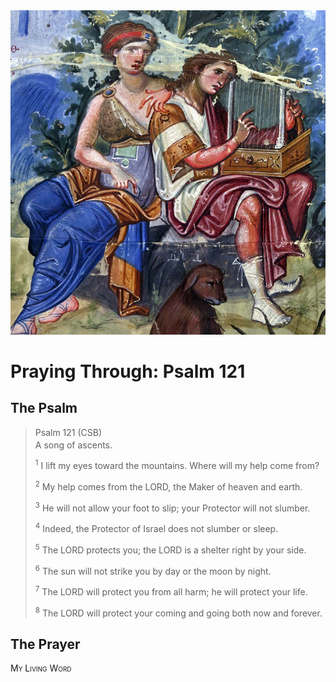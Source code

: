 <img class="intro-right" src="art-paris-psalter.jpg">

<style>
  li {list-style-type: none;}
  p + ul {
    margin-top: -18px;
}
</style>

# Praying Through: Psalm 121

## The Psalm

>Psalm 121 (CSB)  
><sup></sup> A song of ascents. 
>
><sup>1</sup> I lift my eyes toward the mountains. Where will my help come from? 
>
><sup>2</sup> My help comes from the LORD, the Maker of heaven and earth. 
>
><sup>3</sup> He will not allow your foot to slip; your Protector will not slumber. 
>
><sup>4</sup> Indeed, the Protector of Israel does not slumber or sleep. 
>
><sup>5</sup> The LORD protects you; the LORD is a shelter right by your side. 
>
><sup>6</sup> The sun will not strike you by day or the moon by night. 
>
><sup>7</sup> The LORD will protect you from all harm; he will protect your life. 
>
><sup>8</sup> The LORD will protect your coming and going both now and forever.

## The Prayer

<div style="font-variant: small-caps;">
My Living Word
</div>
